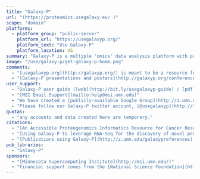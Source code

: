 ```yaml
---
title: "Galaxy-P"
url: "(https://proteomics.usegalaxy.eu/ )"
scope: "domain"
platforms:
  - platform_group: "public-server"
    platform_url: "https://usegalaxyp.org/"
    platform_text: "Use Galaxy-P"
    platform_location: US
summary: "Galaxy-P is a multiple 'omics' data analysis platform with particular emphasis on mass spectrometry-based proteomics. Galaxy-P is developed at the [University of Minnesota](http://umn.edu/), deployed at the [Minnesota Supercomputing Institute](http://msi.umn.edu/)."
image: "/use/galaxy-p/get-galaxy-p-home.png"
comments:
  - "[usegalaxyp.org](http://galaxyp.org/) is meant to be a resource for training and sharing workflows with the community.  It contains workflows and small-scale testing data.  The site is not meant to be a production instance for large-scale data, and any accounts and data created here are temporary.  The [Galaxy-P team](http://galaxyp.org/) collaborates with Galaxy developers around the world including the European Galaxy Community. and Australian Galaxy Community. Users are recommended to use [usegalaxy.eu](http://usegalaxy.eu/) as an alternative server to run your analyses."
  - "[Galaxy-P presentations and posters](http://galaxyp.org/conference-presentations/)"
user_support:
  - "Galaxy-P user guide ([web](http://bit.ly/usegalaxyp-guide) / [pdf](http://bit.ly/usegalaxyp-guide-pdf))"
  - "[MSI Email Support](mailto:help@msi.umn.edu)"
  - "We have created a [publicly-available Google Group](http://z.umn.edu/galaxypgroup) to facilitate questions, feedback and suggestions for Galaxy-P from both users and developers.  Please [request to join the group](http://z.umn.edu/galaxypgroup) to stay updated and be involved."
  - "Please follow our Galaxy-P twitter account, [@usegalaxyp](http://twitter.com/usegalaxyp).  It’s a great way to stay updated on the most recent developments:"
quotas:
  - "any accounts and data created here are temporary."
citations:
  - "[An Accessible Proteogenomics Informatics Resource for Cancer Researchers](http://cancerres.aacrjournals.org/content/77/21/e43), Matthew C. Chambers, Pratik D. Jagtap, James E. Johnson, Thomas McGowan, Praveen Kumar, Getiria Onsongo, Candace R. Guerrero, Harald Barsnes, Marc Vaudel, Lennart Martens, Björn Grüning, Ira R. Cooke, Mohammad Heydarian, Karen L. Reddy and Timothy J. Griffin. *Cancer Research*, DOI: 10.1158/0008-5472.CAN-17-0331 Published November 2017"
  - "[Using Galaxy-P to leverage RNA-Seq for the discovery of novel protein variations](https://doi.org/10.1186/1471-2164-15-703), Gloria M Sheynkman, James E Johnson, Pratik D Jagtap, Michael R Shortreed, Getiria Onsongo, Brian L Frey, Timothy J Griffin and Lloyd M Smith. *BMC Genomics* 201415:703, doi:10.1186/1471-2164-15-703"
  - "[Publications using Galaxy-P](http://z.umn.edu/galaxypreferences) at PubMed."
pub_libraries:
  - "Galaxy-P"
sponsors:
  - "[Minnesota Supercomputing Institute](http://msi.umn.edu/)"
  - "Financial support comes from the [National Science Foundation](https://www.nsf.gov/awardsearch/showAward?AWD_ID=1458524&HistoricalAwards=false) and the [National Cancer Institute’s Informatics Technology for Cancer Research program](https://www.nsf.gov/awardsearch/showAward?AWD_ID=1458524&HistoricalAwards=false)."
---
```

